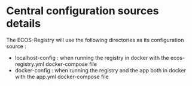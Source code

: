 # Central configuration sources details

The ECOS-Registry will use the following directories as its configuration source :

- localhost-config : when running the registry in docker with the ecos-registry.yml docker-compose file
- docker-config : when running the registry and the app both in docker with the app.yml docker-compose file
